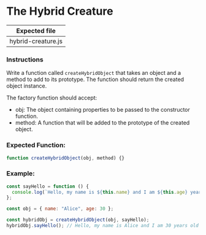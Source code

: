 # The Hybrid Creature

| Expected file      |
| ------------------ |
| hybrid-creature.js |

### Instructions

Write a function called `createHybridObject` that takes an object and a method to add to its prototype. The function should return the created object instance.

The factory function should accept:

- obj: The object containing properties to be passed to the constructor function.
- method: A function that will be added to the prototype of the created object.

### Expected Function:

```js
function createHybridObject(obj, method) {}
```

### Example:

```js
const sayHello = function () {
  console.log(`Hello, my name is ${this.name} and I am ${this.age} years old.`);
};

const obj = { name: "Alice", age: 30 };

const hybridObj = createHybridObject(obj, sayHello);
hybridObj.sayHello(); // Hello, my name is Alice and I am 30 years old
```
